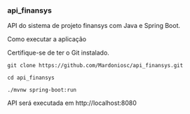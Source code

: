 ### api_finansys

API do sistema de projeto finansys com Java e Spring Boot.

Como executar a aplicação

Certifique-se de ter o Git instalado.

`git clone https://github.com/Mardoniosc/api_finansys.git`

`cd api_finansys`

`./mvnw spring-boot:run`

API será executada em http://localhost:8080